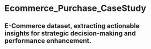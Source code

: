 # Ecommerce_Purchase_CaseStudy
 ## E-Commerce dataset, extracting actionable insights for strategic decision-making and performance enhancement.





